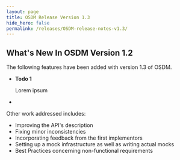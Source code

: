 ```yaml
---
layout: page
title: OSDM Release Version 1.3
hide_hero: false
permalink: /releases/OSDM-release-notes-v1.3/
---
```


## What's New In OSDM Version 1.2

The following features have been added with version 1.3 of OSDM.

- **Todo 1**

  Lorem ipsum
  
-

Other work addressed includes:

- Improving the API's description
- Fixing minor inconsistencies
- Incorporating feedback from the first implementors
- Setting up a mock infrastructure as well as writing actual mocks
- Best Practices concerning non-functional requirements
